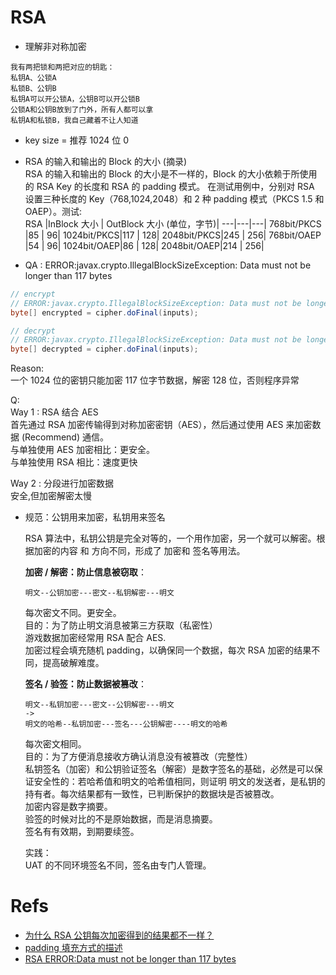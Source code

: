 # RSA

- 理解非对称加密

```
我有两把锁和两把对应的钥匙：
私钥A、公锁A
私锁B、公钥B
私钥A可以开公锁A，公钥B可以开公锁B
公锁A和公钥B放到了门外，所有人都可以拿
私钥A和私锁B，我自己藏着不让人知道
```

- key size = 推荐 1024 位 0
- RSA 的输入和输出的 Block 的大小 (摘录)  
  RSA 的输入和输出的 Block 的大小是不一样的，Block 的大小依赖于所使用的 RSA Key 的长度和 RSA 的 padding 模式。
  在测试用例中，分别对 RSA 设置三种长度的 Key（768,1024,2048）和 2 种 padding 模式（PKCS 1.5 和 OAEP）。测试:  
  RSA |InBlock 大小 | OutBlock 大小 (单位，字节)|
  ---|---|---|
  768bit/PKCS |85 | 96|
  1024bit/PKCS|117 | 128|
  2048bit/PKCS|245 | 256|
  768bit/OAEP |54 | 96|
  1024bit/OAEP|86 | 128|
  2048bit/OAEP|214 | 256|

- QA : ERROR:javax.crypto.IllegalBlockSizeException: Data must not be longer than 117 bytes

```java
// encrypt
// ERROR:javax.crypto.IllegalBlockSizeException: Data must not be longer than 117 bytes
byte[] encrypted = cipher.doFinal(inputs);
```

```java
// decrypt
// ERROR:javax.crypto.IllegalBlockSizeException: Data must not be longer than 128 bytes
byte[] decrypted = cipher.doFinal(inputs);
```

Reason:  
一个 1024 位的密钥只能加密 117 位字节数据，解密 128 位，否则程序异常

Q:  
Way 1 : RSA 结合 AES  
首先通过 RSA 加密传输得到对称加密密钥（AES），然后通过使用 AES 来加密数据 (Recommend) 通信。  
与单独使用 AES 加密相比：更安全。  
与单独使用 RSA 相比：速度更快

Way 2 : 分段进行加密数据  
安全,但加密解密太慢

- 规范：公钥用来加密，私钥用来签名

  RSA 算法中，私钥公钥是完全对等的，一个用作加密，另一个就可以解密。根据加密的内容 和 方向不同，形成了 加密和 签名等用法。

  **加密 / 解密：防止信息被窃取**：

  ```
  明文--公钥加密---密文--私钥解密---明文
  ```

  每次密文不同。更安全。  
  目的：为了防止明文消息被第三方获取（私密性）  
  游戏数据加密经常用 RSA 配合 AES.  
  加密过程会填充随机 padding，以确保同一个数据，每次 RSA 加密的结果不同，提高破解难度。

  **签名 / 验签：防止数据被篡改**：

  ```
  明文--私钥加密---密文--公钥解密---明文
  ->
  明文的哈希--私钥加密---签名---公钥解密----明文的哈希
  ```

  每次密文相同。  
  目的：为了方便消息接收方确认消息没有被篡改（完整性）  
  私钥签名（加密）和公钥验证签名（解密）是数字签名的基础，必然是可以保证安全性的：若哈希值和明文的哈希值相同，则证明 明文的发送者，是私钥的持有者。每次结果都有一致性，已判断保护的数据块是否被篡改。  
  加密内容是数字摘要。  
  验签的时候对比的不是原始数据，而是消息摘要。  
  签名有有效期，到期要续签。

  实践：  
  UAT 的不同环境签名不同，签名由专门人管理。

# Refs

- [为什么 RSA 公钥每次加密得到的结果都不一样？](https://www.jianshu.com/p/e300f7735c87)
- [padding 填充方式的描述](https://tools.ietf.org/html/rfc2313#section-8.1)
- [RSA ERROR:Data must not be longer than 117 bytes](http://www.manongjc.com/article/57382.html)

